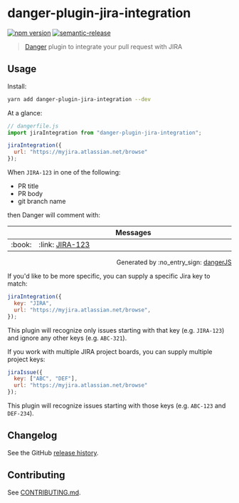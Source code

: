 # danger-plugin-jira-integration

[![npm version](https://badge.fury.io/js/danger-plugin-jira-integration.svg)](https://badge.fury.io/js/danger-plugin-jira-integration)
[![semantic-release](https://img.shields.io/badge/%20%20%F0%9F%93%A6%F0%9F%9A%80-semantic--release-e10079.svg)](https://github.com/semantic-release/semantic-release)

> [Danger](https://github.com/danger/danger-js) plugin to integrate your pull request with JIRA

## Usage

Install:

```sh
yarn add danger-plugin-jira-integration --dev
```

At a glance:

```js
// dangerfile.js
import jiraIntegration from "danger-plugin-jira-integration";

jiraIntegration({
  url: "https://myjira.atlassian.net/browse"
});
```

When `JIRA-123` in one of the following:

- PR title
- PR body
- git branch name

then Danger will comment with:

<table>
  <thead>
    <tr>
      <th width="50"></th>
      <th width="100%" data-danger-table="true">Messages</th>
    </tr>
  </thead>
  <tbody><tr>
      <td>:book:</td>
      <td>:link: <a href="https://myjira.atlassian.net/browse/JIRA-123">JIRA-123</a></td>
    </tr>
  </tbody>
</table>

<p align="right">
  Generated by :no_entry_sign: <a href="http://github.com/danger/danger-js/">dangerJS</a>
</p>

If you'd like to be more specific, you can supply a specific Jira key to match:

```js
jiraIntegration({
  key: "JIRA",
  url: "https://myjira.atlassian.net/browse",
});
```

This plugin will recognize only issues starting with that key (e.g. `JIRA-123`) and ignore any other keys (e.g. `ABC-321`).

If you work with multiple JIRA project boards, you can supply multiple project keys:

```js
jiraIssue({
  key: ["ABC", "DEF"],
  url: "https://myjira.atlassian.net/browse"
});
```

This plugin will recognize issues starting with those keys (e.g. `ABC-123` and `DEF-234`).
## Changelog

See the GitHub [release history](https://github.com/mcgrathg/danger-plugin-jira-integration/releases).

## Contributing

See [CONTRIBUTING.md](CONTRIBUTING.md).
